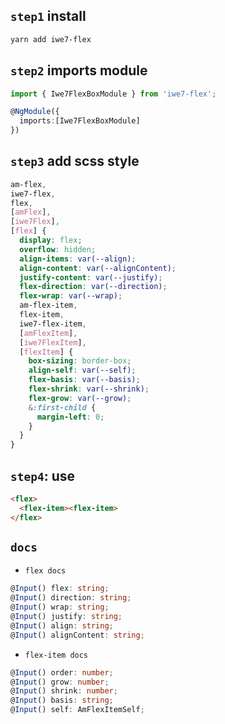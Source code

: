 ## `step1` install

```sh
yarn add iwe7-flex
```

## `step2` imports module

```ts
import { Iwe7FlexBoxModule } from 'iwe7-flex';

@NgModule({
  imports:[Iwe7FlexBoxModule]
})
```

## `step3` add scss style

```scss
am-flex,
iwe7-flex,
flex,
[amFlex],
[iwe7Flex],
[flex] {
  display: flex;
  overflow: hidden;
  align-items: var(--align);
  align-content: var(--alignContent);
  justify-content: var(--justify);
  flex-direction: var(--direction);
  flex-wrap: var(--wrap);
  am-flex-item,
  flex-item,
  iwe7-flex-item,
  [amFlexItem],
  [iwe7FlexItem],
  [flexItem] {
    box-sizing: border-box;
    align-self: var(--self);
    flex-basis: var(--basis);
    flex-shrink: var(--shrink);
    flex-grow: var(--grow);
    &:first-child {
      margin-left: 0;
    }
  }
}
```

## `step4`: use

```html
<flex>
  <flex-item><flex-item>
</flex>
```

## `docs`

* `flex docs`

```ts
@Input() flex: string;
@Input() direction: string;
@Input() wrap: string;
@Input() justify: string;
@Input() align: string;
@Input() alignContent: string;
```

* `flex-item docs`

```ts
@Input() order: number;
@Input() grow: number;
@Input() shrink: number;
@Input() basis: string;
@Input() self: AmFlexItemSelf;
```
